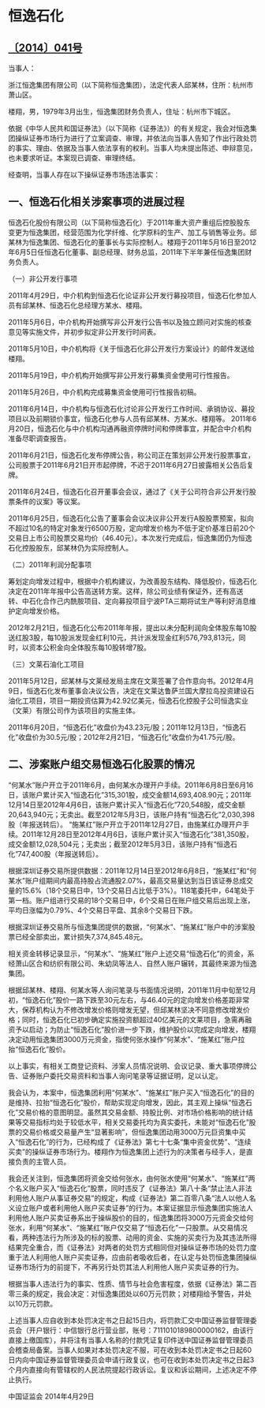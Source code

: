 # 恒逸石化

## [〔2014〕041号](http://www.csrc.gov.cn/pub/zjhpublic/G00306212/201406/t20140618_256311.htm)



当事人：

浙江恒逸集团有限公司（以下简称恒逸集团），法定代表人邱某林，住所：杭州市萧山区。

楼翔，男，1979年3月出生，恒逸集团财务负责人，住址：杭州市下城区。

依据《中华人民共和国证券法》（以下简称《证券法》）的有关规定，我会对恒逸集团操纵证券市场行为进行了立案调查、审理，并依法向当事人告知了作出行政处罚的事实、理由、依据及当事人依法享有的权利。当事人均未提出陈述、申辩意见，也未要求听证。本案现已调查、审理终结。

经查明，当事人存在以下操纵证券市场违法事实：

## 一、恒逸石化相关涉案事项的进展过程

恒逸石化股份有限公司（以下简称恒逸石化）于2011年重大资产重组后控股股东变更为恒逸集团，经营范围为化学纤维、化学原料的生产、加工与销售等业务。邱某林为恒逸集团、恒逸石化的董事长与实际控制人。楼翔于2011年5月16日至2012年6月5日任恒逸石化董事、副总经理、财务总监，2011年下半年兼任恒逸集团财务负责人。

（一）非公开发行事项

2011年4月29日，中介机构到恒逸石化论证非公开发行募投项目，恒逸石化参加人员有邱某林、恒逸石化总经理方某水、楼翔。

2011年5月6日，中介机构开始撰写非公开发行公告书以及独立顾问对实施的核查意见等实施文件，并初步拟定非公开发行时间表。

2011年5月10日，中介机构将《关于恒逸石化非公开发行方案设计》的邮件发送给楼翔。

2011年5月19日，中介机构开始撰写非公开发行募集资金使用可行性报告。

2011年5月26日，中介机构完成募集资金使用可行性报告初稿。

2011年6月14日，中介机构与恒逸石化讨论非公开发行工作时间、承销协议、募投项目以及前期锁价事宜，恒逸石化参与人员有邱某林、方某水、楼翔等。
2011年6月20日，恒逸石化与中介机构沟通再融资停牌时间和停牌事宜，并配合中介机构准备尽职调查报告。

  2011年6月21日，恒逸石化发布停牌公告，称公司正在策划非公开发行股票事宜，公司股票于2011年6月21日开市起停牌，不迟于2011年6月27日披露相关公告后复牌。

  2011年6月24日，恒逸石化召开董事会会议，通过了《关于公司符合非公开发行股票条件的议案》等议案。

2011年6月25日，恒逸石化公告了董事会会议决议非公开发行A股股票预案，拟向不超过10名的特定对象发行6500万股，定向增发价格为不低于定价基准日前20个交易日上市公司股票交易均价（46.40元）。本次发行完成后，恒逸集团仍为恒逸石化控股股东，邱某林仍为实际控制人。

（二）2011年利润分配事项

筹划定向增发过程中，根据中介机构建议，为改善股东结构、降低股价，恒逸石化决定在2011年年报中公告高送转方案。这样，除公司业绩有保证外，还有高送转、中石化合作己内酰胺项目、定向募投项目宁波PTA三期将试生产等利好消息维护定向增发价格。

2012年2月21日，恒逸石化公布2011年年报，提出以未分配利润向全体股东每10股送红股3股，每10股派发现金红利10元，共计派发现金红利576,793,813元，同时，以资本公积金向全体股东每10股转增7股。

（三）文莱石油化工项目

2011年5月12日，邱某林与文莱经发局主席在文莱签署了合作意向书。2012年4月9日，恒逸石化发布董事会决议公告，决定在文莱达鲁萨兰国大摩拉岛投资建设石油化工项目，项目一期投资估算为42.92亿美元，恒逸石化控股子公司恒逸实业（文莱）有限公司作为该项目的实施主体。

2011年6月20日，“恒逸石化”收盘价为43.23元/股；2011年12月13日，“恒逸石化”收盘价为30.5元/股；2012年2月21日，“恒逸石化”收盘价为41.75元/股。

## 二、涉案账户组交易恒逸石化股票的情况

  “何某水”账户开立于2011年6月，由何某水办理开户手续。2011年6月8日至6月16日，该账户累计买入“恒逸石化”315,301股，成交金额14,693,408.90元；2011年12月14日至2012年4月6日，该账户累计买入“恒逸石化”720,548股，成交金额20,643,940元；无卖出。截至2012年5月3日，该账户持有“恒逸石化”2,030,398股（年报送转后）。
“施某红”账户开立于2011年12月27日，由施某红办理开户手续。2011年12月28日至2012年4月6日，该账户累计买入“恒逸石化”381,350股，成交金额12,028,504元；无卖出；截至2012年5月3日，该账户持有“恒逸石化”747,400股（年报送转后）。

  根据深圳证券交易所提供数据：2011年12月14日至2012年6月8日，“施某红”和“何某水”账户组期间内最高持股占流通股2.07%，最高交易量达到当日该证券总成交量的15.6%（18个交易日中，13个交易日占比低于3%）。118笔委托中，64笔处于第一档。账户组进行交易的18个交易日中，6个交易日在账户组交易后出现上涨，平均日涨幅为0.79%、4个交易日平盘、其余8个交易日下跌。

根据深圳证券交易所与恒逸集团提供的数据，“何某水”、“施某红”账户中的涉案股票已经全部卖出，累计损失7,374,845.48元。

相关资金转移记录显示，“何某水”、“施某红”账户上述交易“恒逸石化”的资金，系经萧山区合和纺织有限公司、朱幼凤等法人、自然人账户辗转，其最终来源为恒逸集团。

根据邱某林、楼翔、何某水等人询问笔录与书面情况说明，2011年11月中旬至12月初，“恒逸石化”股价一路下跌至30元左右，与46.40元的定向增发价格差距非常大，保荐机构认为不修改增发价格则增发无望，但邱某林坚决不同意修改增发价格；同时，恒逸石化已初步确定实施投资额超过40亿美元的文莱项目，急需再融资予以启动；为防止“恒逸石化”股价进一步下跌，维护股价以完成定向增发，楼翔决定动用恒逸集团3000万元资金，指使何张水操作“何某水”、“施某红”账户拉抬“恒逸石化”股价。

以上事实，有相关工商登记资料、涉案人员情况说明、会议记录、重大事项停牌公告、证券账户委托交易资料和当事人询问笔录等证据证明，足以认定。

我会认为，本案中，恒逸集团利用“何某水”、“施某红”账户买入“恒逸石化”的目的是维持、拉抬“恒逸石化”股价，帮助实现定向增发，因此，其主观上操纵“恒逸石化”交易价格的意图明显。虽然其交易金额、持股比例、对市场价格影响的统计结果等交易指标均处于较低水平，相关交易委托均为真实委托，未能对“恒逸石化”股票的交易价格或交易量产生“显著影响”，但恒逸集团动用3000万元巨资集中买入“恒逸石化”的行为，已经构成了《证券法》第七十七条“集中资金优势”、“连续买卖”的操纵证券市场行为。楼翔作为恒逸集团上述行为的决策者与经手人，是直接负责的主管人员。

我会还关注到，恒逸集团将资金交给何张水，由何张水使用“何某水”、“施某红”两个名义账户买入“恒逸石化”股票，同时违反了《证券法》第八十条“禁止法人非法利用他人账户从事证券交易”的规定，构成《证券法》第二百零八条“法人以他人名义设立账户或者利用他人账户买卖证券”的行为。本案证据显示恒逸集团实施法人利用他人账户买卖证券系出于操纵股价的目的，恒逸集团将3000万元资金交给何张水，利用“何某水”、“施某红”账户仅交易了“恒逸石化”一只股票。从交易情况看，两种违法行为所涉及的标的股票、动用的资金、实施的买卖行为及其违法所得结果完全重合，而《证券法》对两者的处罚方式相同但对操纵证券市场的处罚力度重于法人利用他人账户买卖证券，应由前者吸收后者，在认定与处罚恒逸集团操纵证券市场行为的前提下，不再另行处罚其法人利用他人账户买卖证券的行为。

根据当事人违法行为的事实、性质、情节与社会危害程度，依据《证券法》第二百零三条的规定，我会决定：对恒逸集团处以60万元罚款；对楼翔给予警告，并处以10万元罚款。

上述当事人应自收到本处罚决定书之日起15日内，将罚款汇交中国证券监督管理委员会（开户银行：中信银行总行营业部，账号：7111010189800000162，由该行直接上缴国库），并将注有当事人名称的付款凭证复印件送中国证券监督管理委员会稽查局备案。当事人如果对本处罚决定不服，可在收到本处罚决定书之日起60日内向中国证券监督管理委员会申请行政复议，也可在收到本处罚决定书之日起3个月内直接向有管辖权的人民法院提起行政诉讼。复议和诉讼期间，上述决定不停止执行。




 
 
 
 
中国证监会 
2014年4月29日